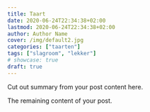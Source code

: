 ```yaml
---
title: Taart
date: 2020-06-24T22:34:38+02:00
lastmod: 2020-06-24T22:34:38+02:00
author: Author Name
cover: /img/default2.jpg
categories: ["taarten"]
tags: ["slagroom", "lekker"]
# showcase: true
draft: true
---
```


Cut out summary from your post content here.

<!--more-->

The remaining content of your post.
